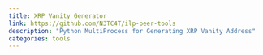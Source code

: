 ```yaml
---
title: XRP Vanity Generator
link: https://github.com/N3TC4T/ilp-peer-tools
description: "Python MultiProcess for Generating XRP Vanity Address"
categories: tools
---
```

